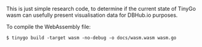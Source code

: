 This is just simple research code, to determine if the current
state of TinyGo wasm can usefully present visualisation data for
DBHub.io purposes.

To compile the WebAssembly file:

    $ tinygo build -target wasm -no-debug -o docs/wasm.wasm wasm.go
